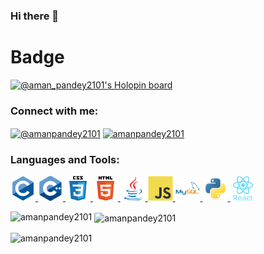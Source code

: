 ### Hi there 👋
 <c><h1>Badge</h1></c>
[![@aman_pandey2101's Holopin board](https://holopin.me/aman_pandey2101)](https://holopin.io/@aman_pandey2101)

<!--
**amanpandey2101/amanpandey2101** is a ✨ _special_ ✨ repository because its `README.md` (this file) appears on your GitHub profile.

<h1 align="center">Hi 👋, I'm Aman Kumar Pandey</h1>
<h3 align="center">A passionate Coder and Web developer from India</h3>

<p align="left"> <img src="https://komarev.com/ghpvc/?username=amanpandey2101&label=Profile%20views&color=0e75b6&style=flat" alt="amanpandey2101" /> </p>

<p align="left"> <a href="https://github.com/ryo-ma/github-profile-trophy"><img src="https://github-profile-trophy.vercel.app/?username=amanpandey2101" alt="amanpandey2101" /></a> </p>

- 🌱 I’m currently learning **Java, C, Web3**

- 📫 How to reach me **paman7681@gmail.com**

### Blogs posts
<!-- BLOG-POST-LIST:START -->
<!-- BLOG-POST-LIST:END -->

<h3 align="left">Connect with me:</h3>
<p align="left">
<a href="https://dev.to/@amanpandey2101" target="blank"><img align="center" src="https://raw.githubusercontent.com/rahuldkjain/github-profile-readme-generator/master/src/images/icons/Social/devto.svg" alt="@amanpandey2101" height="30" width="40" /></a>
<a href="https://linkedin.com/in/amanpandey2101" target="blank"><img align="center" src="https://raw.githubusercontent.com/rahuldkjain/github-profile-readme-generator/master/src/images/icons/Social/linked-in-alt.svg" alt="amanpandey2101" height="30" width="40" /></a>
</p>

<h3 align="left">Languages and Tools:</h3>
<p align="left"> <a href="https://www.cprogramming.com/" target="_blank" rel="noreferrer"> <img src="https://raw.githubusercontent.com/devicons/devicon/master/icons/c/c-original.svg" alt="c" width="40" height="40"/> </a> <a href="https://www.w3schools.com/cpp/" target="_blank" rel="noreferrer"> <img src="https://raw.githubusercontent.com/devicons/devicon/master/icons/cplusplus/cplusplus-original.svg" alt="cplusplus" width="40" height="40"/> </a> <a href="https://www.w3schools.com/css/" target="_blank" rel="noreferrer"> <img src="https://raw.githubusercontent.com/devicons/devicon/master/icons/css3/css3-original-wordmark.svg" alt="css3" width="40" height="40"/> </a> <a href="https://www.w3.org/html/" target="_blank" rel="noreferrer"> <img src="https://raw.githubusercontent.com/devicons/devicon/master/icons/html5/html5-original-wordmark.svg" alt="html5" width="40" height="40"/> </a> <a href="https://www.java.com" target="_blank" rel="noreferrer"> <img src="https://raw.githubusercontent.com/devicons/devicon/master/icons/java/java-original.svg" alt="java" width="40" height="40"/> </a> <a href="https://developer.mozilla.org/en-US/docs/Web/JavaScript" target="_blank" rel="noreferrer"> <img src="https://raw.githubusercontent.com/devicons/devicon/master/icons/javascript/javascript-original.svg" alt="javascript" width="40" height="40"/> </a> <a href="https://www.mysql.com/" target="_blank" rel="noreferrer"> <img src="https://raw.githubusercontent.com/devicons/devicon/master/icons/mysql/mysql-original-wordmark.svg" alt="mysql" width="40" height="40"/> </a> <a href="https://www.python.org" target="_blank" rel="noreferrer"> <img src="https://raw.githubusercontent.com/devicons/devicon/master/icons/python/python-original.svg" alt="python" width="40" height="40"/> </a> <a href="https://reactjs.org/" target="_blank" rel="noreferrer"> <img src="https://raw.githubusercontent.com/devicons/devicon/master/icons/react/react-original-wordmark.svg" alt="react" width="40" height="40"/> </a> </p>

<p><img align="left" src="https://github-readme-stats.vercel.app/api/top-langs?username=amanpandey2101&show_icons=true&locale=en&layout=compact" alt="amanpandey2101" /></p>

<p>&nbsp;<img align="center" src="https://github-readme-stats.vercel.app/api?username=amanpandey2101&show_icons=true&locale=en" alt="amanpandey2101" /></p>

<p><img align="center" src="https://github-readme-streak-stats.herokuapp.com/?user=amanpandey2101&" alt="amanpandey2101" /></p>
